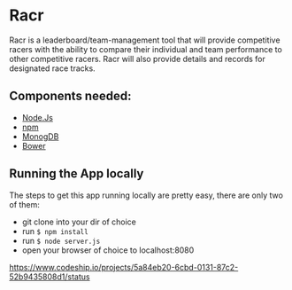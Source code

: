 # Racr

Racr is a leaderboard/team-management tool that will provide competitive 
racers with the ability to compare their individual and team performance to 
other competitive racers. Racr will also provide details and records for 
designated race tracks.

## Components needed:

- [Node.Js](http://nodejs.org/)
- [npm](https://npmjs.org/)
- [MonogDB](http://www.mongodb.org/)
- [Bower](http://bower.io/)

## Running the App locally

The steps to get this app running locally are pretty easy,
there are only two of them:
- git clone into your dir of choice
- run `$ npm install`
- run `$ node server.js`
- open your browser of choice to localhost:8080

https://www.codeship.io/projects/5a84eb20-6cbd-0131-87c2-52b9435808d1/status
